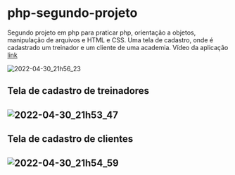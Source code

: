# php-segundo-projeto
Segundo projeto em php para praticar php, orientação a objetos, manipulação de arquivos e HTML e CSS. Uma tela de cadastro, onde é cadastrado um treinador e um cliente de uma academia.
Vídeo da aplicação <a href="https://youtu.be/HbKaWDGzugs" target="_blank">link</a>

![2022-04-30_21h56_23](https://user-images.githubusercontent.com/97207282/166127936-610027da-852b-49a4-9a5a-a196839420e4.gif)

<h2>Tela de cadastro de treinadores<h2>
 
![2022-04-30_21h53_47](https://user-images.githubusercontent.com/97207282/166128153-72b0e351-2aaf-4a1f-89d3-105163fc3d38.png)


<h2>Tela de cadastro de clientes<h2>
  
![2022-04-30_21h54_59](https://user-images.githubusercontent.com/97207282/166128030-269b8bb3-812e-493b-bae1-b41a00a220ff.png)
